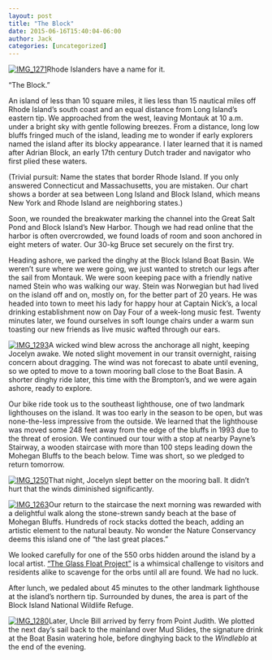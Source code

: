 ```yaml
---
layout: post
title: "The Block"
date: 2015-06-16T15:40:04-06:00
author: Jack
categories: [uncategorized]
---
```


[![IMG_1271](http://windleblo.com/wp-content/uploads/2015/06/IMG_1271.jpg)](/wp-content/uploads/2015/06/IMG_1271.jpg)Rhode Islanders have a name for it.

“The Block.”

An island of less than 10 square miles, it lies less than 15 nautical miles off Rhode Island’s south coast and an equal distance from Long Island’s eastern tip. We approached from the west, leaving Montauk at 10 a.m. under a bright sky with gentle following breezes. From a distance, long low bluffs fringed much of the island, leading me to wonder if early explorers named the island after its blocky appearance. I later learned that it is named after Adrian Block, an early 17th century Dutch trader and navigator who first plied these waters.

(Trivial pursuit: Name the states that border Rhode Island. If you only answered Connecticut and Massachusetts, you are mistaken. Our chart shows a border at sea between Long Island and Block Island, which means New York and Rhode Island are neighboring states.)

Soon, we rounded the breakwater marking the channel into the Great Salt Pond and Block Island’s New Harbor. Though we had read online that the harbor is often overcrowded, we found loads of room and soon anchored in eight meters of water. Our 30-kg Bruce set securely on the first try.

Heading ashore, we parked the dinghy at the Block Island Boat Basin. We weren’t sure where we were going, we just wanted to stretch our legs after the sail from Montauk. We were soon keeping pace with a friendly native named Stein who was walking our way. Stein was Norwegian but had lived on the island off and on, mostly on, for the better part of 20 years. He was headed into town to meet his lady for happy hour at Captain Nick’s, a local drinking establishment now on Day Four of a week-long music fest. Twenty minutes later, we found ourselves in soft lounge chairs under a warm sun toasting our new friends as live music wafted through our ears.

[![IMG_1293](http://windleblo.com/wp-content/uploads/2015/06/IMG_1293.jpg)](/wp-content/uploads/2015/06/IMG_1293.jpg)A wicked wind blew across the anchorage all night, keeping Jocelyn awake. We noted slight movement in our transit overnight, raising concern about dragging. The wind was not forecast to abate until evening, so we opted to move to a town mooring ball close to the Boat Basin. A shorter dinghy ride later, this time with the Brompton’s, and we were again ashore, ready to explore.

Our bike ride took us to the southeast lighthouse, one of two landmark lighthouses on the island. It was too early in the season to be open, but was none-the-less impressive from the outside. We learned that the lighthouse was moved some 248 feet away from the edge of the bluffs in 1993 due to the threat of erosion. We continued our tour with a stop at nearby Payne’s Stairway, a wooden staircase with more than 100 steps leading down the Mohegan Bluffs to the beach below. Time was short, so we pledged to return tomorrow.

[![IMG_1250](http://windleblo.com/wp-content/uploads/2015/06/IMG_1250.jpg)](/wp-content/uploads/2015/06/IMG_1250.jpg)That night, Jocelyn slept better on the mooring ball. It didn’t hurt that the winds diminished significantly.

[![IMG_1263](http://windleblo.com/wp-content/uploads/2015/06/IMG_1263.jpg)](/wp-content/uploads/2015/06/IMG_1263.jpg)Our return to the staircase the next morning was rewarded with a delightful walk along the stone-strewn sandy beach at the base of Mohegan Bluffs. Hundreds of rock stacks dotted the beach, adding an artistic element to the natural beauty. No wonder the Nature Conservancy deems this island one of “the last great places.”

We looked carefully for one of the 550 orbs hidden around the island by a local artist. [“The Glass Float Project”](https://web.archive.org/web/20230522033010/http://www.blockislandinfo.com/glass-float-project/) is a whimsical challenge to visitors and residents alike to scavenge for the orbs until all are found. We had no luck.

After lunch, we pedaled about 45 minutes to the other landmark lighthouse at the island’s northern tip. Surrounded by dunes, the area is part of the Block Island National Wildlife Refuge.

[![IMG_1280](http://windleblo.com/wp-content/uploads/2015/06/IMG_1280.jpg)](/wp-content/uploads/2015/06/IMG_1280.jpg)Later, Uncle Bill arrived by ferry from Point Judith. We plotted the next day’s sail back to the mainland over Mud Slides, the signature drink at the Boat Basin watering hole, before dinghying back to the _Windleblo_ at the end of the evening.